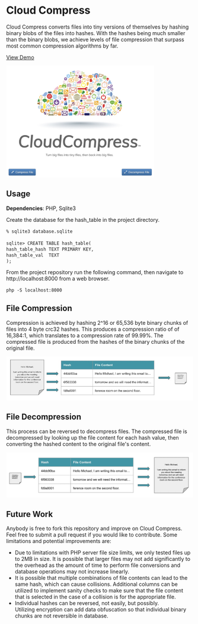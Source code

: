 # Cloud Compress
Cloud Compress converts files into tiny versions of themselves by hashing binary blobs of the files into hashes. With the hashes being much smaller than the binary blobs, we achieve levels of file compression that surpass most common compression algorithms by far. 

[View Demo](http://www.akaninyene.com:8000/)

<img src="assets/screenshot.jpg" height="300px">

## Usage

**Dependencies**: PHP, Sqlite3

Create the database for the hash_table in the project directory.
```
% sqlite3 database.sqlite

sqlite> CREATE TABLE hash_table(
hash_table_hash TEXT PRIMARY KEY,
hash_table_val  TEXT
);
```
From the project repository run the following command, then navigate to http://localhost:8000 from a web browser.
```
php -S localhost:8000
```

## File Compression
Compression is achieved by hashing 2^16 or 65,536 byte binary chunks of files into 4 byte crc32 hashes. This produces a compression ratio of of 16,384:1, which translates to a compression rate of 99.99%. The compressed file is produced from the hashes of the binary chunks of the original file.

<img src="assets/hash_table.jpg">

## File Decompression
This process can be reversed to decompress files. The compressed file is decompressed by looking up the file content for each hash value, then converting the hashed content to the original file's content.

<img src="assets/hash_table2.jpg">

## Future Work

Anybody is free to fork this repository and improve on Cloud Compress. Feel free to submit a pull request if you would like to contribute. Some limitations and potential improvements are:
- Due to limitations with PHP server file size limits, we only tested files up to 2MB in size. It is possible that larger files may not add significantly to the overhead as the amount of time to perform file conversions and database operations may not increase linearly.
- It is possible that multiple combinations of file contents can lead to the same hash, which can cause collisions. Additional columns can be utilized to implement sanity checks to make sure that the file content that is selected in the case of a collision is for the appropriate file.
- Individual hashes can be reversed, not easily, but possibly. Utilizing encryption can add data obfuscation so that individual binary chunks are not reversible in database.
